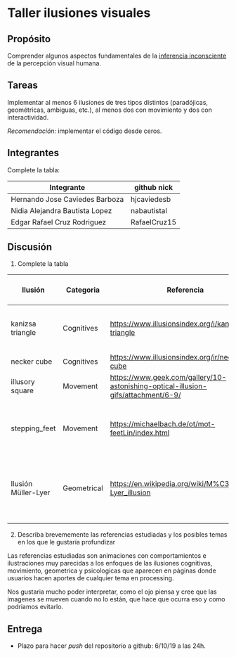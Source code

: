 # Taller ilusiones visuales

## Propósito

Comprender algunos aspectos fundamentales de la [inferencia inconsciente](https://github.com/VisualComputing/Cognitive) de la percepción visual humana.

## Tareas

Implementar al menos 6 ilusiones de tres tipos distintos (paradójicas, geométricas, ambiguas, etc.), al menos dos con movimiento y dos con interactividad.

*Recomendación:* implementar el código desde ceros.

## Integrantes

Complete la tabla:

| Integrante                      | github nick   |
|---------------------------------|---------------|
| Hernando Jose Caviedes Barboza  | hjcaviedesb   |
| Nidia Alejandra Bautista Lopez  |  nabautistal  |
| Edgar Rafael Cruz Rodriguez     | RafaelCruz15  |

## Discusión

1. Complete la tabla

| Ilusión            | Categoria    | Referencia | Tipo de interactividad (si aplica) | URL código base (si aplica) |
|--------------------|--------------|------------|------------------------------------|-----------------------------|
| kanizsa triangle   | Cognitives   | https://www.illusionsindex.org/i/kanizsa-triangle | *Click:* Aparece y desaparece el triangulo negro     |        |
| necker cube        | Cognitives   | https://www.illusionsindex.org/ir/necker-cube           |                                    |                             |
| illusory square    | Movement     | https://www.geek.com/gallery/10-astonishing-optical-illusion-gifs/attachment/6-9/           |                                    | https://www.openprocessing.org/sketch/168628/                            |
| stepping_feet      | Movement     | https://michaelbach.de/ot/mot-feetLin/index.html           | *Click:* Aparece y desaparece la rendija de lineas horizontales                                    |https://www.openprocessing.org/sketch/168574                            |
|Ilusión Müller-Lyer | Geometrical | https://en.wikipedia.org/wiki/M%C3%BCller-Lyer_illusion |  *Pressed:* Desaparecen las puntas de las fechas y aparecen unas lineas paralelas|https://www.openprocessing.org/sketch/520420|
|                    |              |            |                                    |                             |

2. Describa brevememente las referencias estudiadas y los posibles temas en los que le gustaría profundizar

Las referencias estudiadas son animaciones con comportamientos e ilustraciones muy parecidas a los enfoques de las ilusiones cognitivas, movimiento, geometrica y psicologicas que aparecen en páginas donde usuarios hacen aportes de cualquier tema en processing.

Nos gustaria mucho poder interpretar, como el ojo piensa y cree que las imagenes se mueven cuando no lo están, que hace que ocurra eso y como podriamos evitarlo.

## Entrega

* Plazo para hacer _push_ del repositorio a github: 6/10/19 a las 24h.
